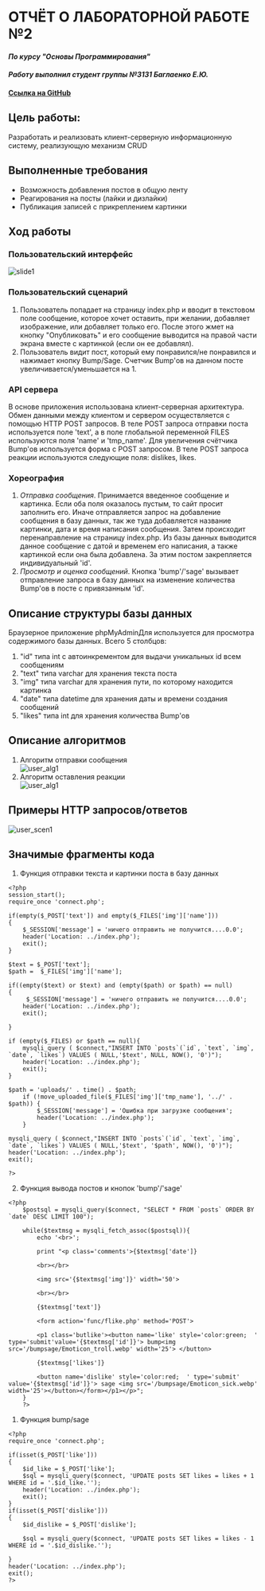 # ОТЧЁТ О ЛАБОРАТОРНОЙ РАБОТЕ №2
#### *По курсу "Основы Программирования"*
#### *Работу выполнил студент группы №3131 Баглаенко Е.Ю.*
#### [Ссылка на GitHub](https://github.com/scifipunk/lab2.git)

## Цель работы:
Разработать и реализовать клиент-серверную информационную систему, реализующую механизм CRUD
## Выполненные требования
* Возможность добавления постов в общую ленту
* Реагирования на посты (лайки и дизлайки)
* Публикация записей с прикреплением картинки
## Ход работы
### Пользовательский интерфейс

   ![slide1](algs/slide1.PNG)


### Пользовательский сценарий
1. Пользователь попадает на страницу index.php и вводит в текстовом поле сообщение, которое хочет оставить, при желании, добавляет изображение, или добавляет только его. После этого жмет на кнопку "Опубликовать" и его сообщение выводится на правой части экрана вместе с картинкой (если он ее добавлял).  
2. Пользователь видит пост,  который ему понравился/не понравился и нажимает кнопку Bump/Sage. Счетчик Bump'ов на данном посте увеличивается/уменьшается на 1.

### API сервера

В основе приложения использована клиент-серверная архитектура. Обмен данными между клиентом и сервером осуществляется с помощью HTTP POST запросов. В теле POST запроса отправки поста используется поле  'text', а в поле глобальной переменной FILES используются поля 'name' и 'tmp_name'. Для увеличения счётчика Bump'ов используется форма с POST запросом. В теле POST запроса реакции используются следующие поля: dislikes, likes.

### Хореография
1. *Отправка сообщения*. Принимается введенное сообщение и картинка. Если оба поля оказалось пустым, то сайт просит заполнить его. Иначе отправляется запрос на добавление сообщения в базу данных, так же туда добавляется название картинки, дата и  время написания сообщения. Затем происходит перенаправление на страницу index.php. Из базы данных выводится данное сообщение с датой и временем его написания, а также картинкой если она была добавлена. За этим постом закрепляется индивидуальный 'id'.
2. *Просмотр и оценка сообщений*. Кнопка 'bump'/'sage' вызывает отправление запроса в базу данных на изменение количества Bump'ов в посте с привязанным 'id'.

## Описание структуры базы данных
Браузерное приложение phpMyAdminДля используется для просмотра содержимого базы данных. Всего 5 столбцов:
1. "id" типа int с автоинкрементом для выдачи уникальных id всем сообщениям
2. "text" типа varchar для хранения текста поста
3. "img" типа varchar для хранения пути, по которому находится картинка
4. "date" типа datetime для хранения даты и времени создания сообщений
5. "likes" типа int для хранения количества Bump'ов


## Описание алгоритмов
1. Алгоритм отправки сообщения                        
![user_alg1](algs/fpostalg.PNG)                                         
2. Алгоритм оставления реакции                                                   
![user_alg1](algs/flikealg.PNG)                 


## Примеры HTTP запросов/ответов
![user_scen1](algs/httpansw.png)


## Значимые фрагменты кода
1. Функция отправки текста и картинки поста в базу данных
```
<?php
session_start();
require_once 'connect.php';

if(empty($_POST['text']) and empty($_FILES['img']['name']))
{
    $_SESSION['message'] = 'ничего отправить не получится....0.0';
    header('Location: ../index.php');
    exit();
}

$text = $_POST['text'];
$path =  $_FILES['img']['name'];

if((empty($text) or $text) and (empty($path) or $path) == null)
{
     $_SESSION['message'] = 'ничего отправить не получится....0.0';
    header('Location: ../index.php');
    exit();
    
}

if (empty($_FILES) or $path == null){
    mysqli_query ( $connect,"INSERT INTO `posts`(`id`, `text`, `img`, `date`, `likes`) VALUES ( NULL,'$text', NULL, NOW(), '0')");
    header('Location: ../index.php'); 
    exit();
}

$path = 'uploads/' . time() . $path;
    if (!move_uploaded_file($_FILES['img']['tmp_name'], '../' . $path)) {
        $_SESSION['message'] = 'Ошибка при загрузке сообщения';
        header('Location: ../index.php');
    }

mysqli_query ( $connect,"INSERT INTO `posts`(`id`, `text`, `img`, `date`, `likes`) VALUES ( NULL,'$text', '$path', NOW(), '0')");
header('Location: ../index.php'); 
exit();

?>
```
2. Функция вывода постов и кнопок 'bump'/'sage'
```
<?php
    $postsql = mysqli_query($connect, "SELECT * FROM `posts` ORDER BY `date` DESC LIMIT 100");
    
    while($textmsg = mysqli_fetch_assoc($postsql)){
        echo '<br>';
        
        print "<p class='comments'>{$textmsg['date']}
        
        <br></br>
        
        <img src='{$textmsg['img']}' width='50'>
        
        <br></br>
        
        {$textmsg['text']} 
        
        <form action='func/flike.php' method='POST'>
        
        <p1 class='butlike'><button name='like' style='color:green;  ' type='submit'value='{$textmsg['id']}'> bump<img src='/bumpsage/Emoticon_troll.webp' width='25'> </button>
        
        {$textmsg['likes']}
        
        <button name='dislike' style='color:red;  ' type='submit' value='{$textmsg['id']}'> sage <img src='/bumpsage/Emoticon_sick.webp' width='25'></button></form></p1></p>";
    }
    ?>
```
1. Функция bump/sage
```
<?php
require_once 'connect.php';

if(isset($_POST['like']))
{
    $id_like = $_POST['like'];
    $sql = mysqli_query($connect, 'UPDATE posts SET likes = likes + 1 WHERE id = '.$id_like.'');
    header('Location: ../index.php');
    exit();
}
if(isset($_POST['dislike']))
{
    $id_dislike = $_POST['dislike'];
    
    $sql = mysqli_query($connect, 'UPDATE posts SET likes = likes - 1 WHERE id = '.$id_dislike.'');
    
}
header('Location: ../index.php');
exit();
?>
```
